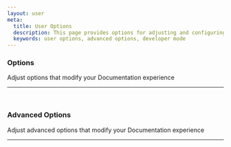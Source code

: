 ```yaml
---
layout: user
meta:
  title: User Options
  description: This page provides options for adjusting and configuring your Documentation experience, including advanced options and developer mode.
  keywords: user options, advanced options, developer mode
---
```


<script setup>
  import AdvancedOptions from '@/components/app/settings/AdvancedOptions.vue'
  import Options from '@/components/app/settings/Options.vue'
</script>

### Options

Adjust options that modify your Documentation experience

----

<options />

<br>

### Advanced Options

Adjust advanced options that modify your Documentation experience

----

<advanced-options />
